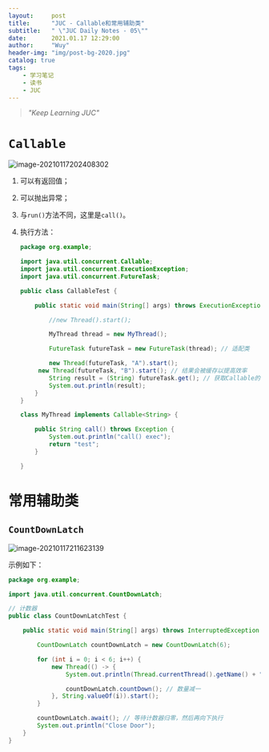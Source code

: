 ```yaml
---
layout:     post
title:      "JUC - Callable和常用辅助类"
subtitle:   " \"JUC Daily Notes - 05\""
date:       2021.01.17 12:29:00
author:     "Wuy"
header-img: "img/post-bg-2020.jpg"
catalog: true
tags:
    - 学习笔记
    - 读书
    - JUC
---
```


> *"Keep Learning JUC"*

# `Callable`

![image-20210117202408302](C:/Users/MSI-NB/AppData/Roaming/Typora/typora-user-images/image-20210117202408302.png)

1. 可以有返回值；

2. 可以抛出异常；

3. 与`run()`方法不同，这里是`call()`。

4. 执行方法：

   ```java
   package org.example;
   
   import java.util.concurrent.Callable;
   import java.util.concurrent.ExecutionException;
   import java.util.concurrent.FutureTask;
   
   public class CallableTest {
   
       public static void main(String[] args) throws ExecutionException, InterruptedException {
   
           //new Thread().start();
   
           MyThread thread = new MyThread();
   
           FutureTask futureTask = new FutureTask(thread); // 适配类
   
           new Thread(futureTask, "A").start();
   		new Thread(futureTask, "B").start(); // 结果会被缓存以提高效率
           String result = (String) futureTask.get(); // 获取Callable的返回结果，但可能会产生阻塞，所以一般放到最后/使用异步通信执行
           System.out.println(result);
       }
   }
   
   class MyThread implements Callable<String> {
   
       public String call() throws Exception {
           System.out.println("call() exec");
           return "test";
       }
   
   }
   
   ```

# 常用辅助类

## `CountDownLatch`



![image-20210117211623139](C:/Users/MSI-NB/AppData/Roaming/Typora/typora-user-images/image-20210117211623139.png)

示例如下：

```java
package org.example;

import java.util.concurrent.CountDownLatch;

// 计数器
public class CountDownLatchTest {

    public static void main(String[] args) throws InterruptedException {

        CountDownLatch countDownLatch = new CountDownLatch(6);

        for (int i = 0; i < 6; i++) {
            new Thread(() -> {
                System.out.println(Thread.currentThread().getName() + " go out");

                countDownLatch.countDown(); // 数量减一
            }, String.valueOf(i)).start();
        }

        countDownLatch.await(); // 等待计数器归零，然后再向下执行
        System.out.println("Close Door");
    }
}

```





































